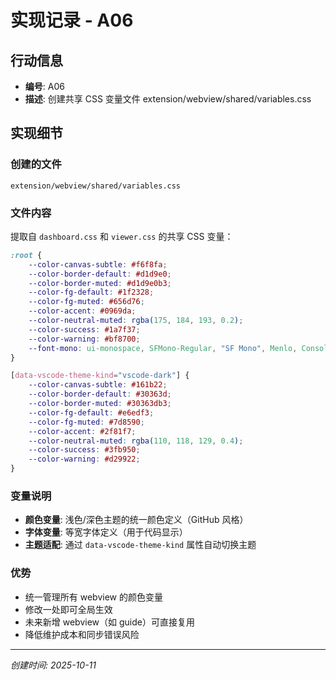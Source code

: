 # 实现记录 - A06

## 行动信息
- **编号**: A06
- **描述**: 创建共享 CSS 变量文件 extension/webview/shared/variables.css

## 实现细节

### 创建的文件
`extension/webview/shared/variables.css`

### 文件内容
提取自 `dashboard.css` 和 `viewer.css` 的共享 CSS 变量：

```css
:root {
    --color-canvas-subtle: #f6f8fa;
    --color-border-default: #d1d9e0;
    --color-border-muted: #d1d9e0b3;
    --color-fg-default: #1f2328;
    --color-fg-muted: #656d76;
    --color-accent: #0969da;
    --color-neutral-muted: rgba(175, 184, 193, 0.2);
    --color-success: #1a7f37;
    --color-warning: #bf8700;
    --font-mono: ui-monospace, SFMono-Regular, "SF Mono", Menlo, Consolas, "Liberation Mono", monospace;
}

[data-vscode-theme-kind="vscode-dark"] {
    --color-canvas-subtle: #161b22;
    --color-border-default: #30363d;
    --color-border-muted: #30363db3;
    --color-fg-default: #e6edf3;
    --color-fg-muted: #7d8590;
    --color-accent: #2f81f7;
    --color-neutral-muted: rgba(110, 118, 129, 0.4);
    --color-success: #3fb950;
    --color-warning: #d29922;
}
```

### 变量说明
- **颜色变量**: 浅色/深色主题的统一颜色定义（GitHub 风格）
- **字体变量**: 等宽字体定义（用于代码显示）
- **主题适配**: 通过 `data-vscode-theme-kind` 属性自动切换主题

### 优势
- 统一管理所有 webview 的颜色变量
- 修改一处即可全局生效
- 未来新增 webview（如 guide）可直接复用
- 降低维护成本和同步错误风险

---
*创建时间: 2025-10-11*
